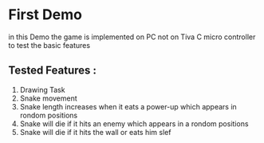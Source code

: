 # First Demo
in this Demo the game is implemented on PC not on Tiva C micro controller to test the basic features 

## Tested Features : 
1) Drawing Task  
2) Snake movement  
3) Snake length increases when it eats a power-up which appears in rondom positions                      
4) Snake will die if it hits an enemy which appears in a rondom positions
5) Snake will die if it hits the wall or eats him slef 

